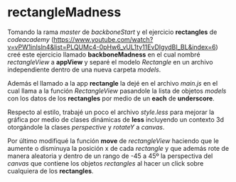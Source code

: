 # rectangleMadness

Tomando la rama *master* de *backboneStart* y el ejercicio **rectangles** de *codeacademy* (https://www.youtube.com/watch?v=vPW1inIsln4&list=PLQUMc4-0pHw6_vUL1ty11EvDIgydBI_BL&index=6) creé este ejercicio llamado **backboneMadness** en el cual nombré *rectangleView* a **appView** y separé el modelo *Rectangle* en un archivo independiente dentro de una nueva carpeta *models*. 

Además el llamado a la app **rectangle** la dejé en el archivo *main.js* en el cual llama a la función *RectangleView*  pasandole la lista de objetos *models* con los datos de los **rectangles** por medio de un **each** de **underscore**.

Respecto al estilo, trabajé un poco el archivo *style.less* para mejorar la gráfica por medio de clases dinámicas de **less** incluyendo un contexto 3d otorgándole la clases *perspective* y *rotateY* a *canvas*.

Por último modifiqué la función **move** de *rectangleView* haciendo que le aumente o disminuya la posición x de cada *rectangle* y que además rote de manera aleatoria y dentro de un rango de -45 a 45º la perspectiva del *canvas* que contiene los objetos *rectangles* al hacer un click sobre cualquiera de los **rectangles**.

